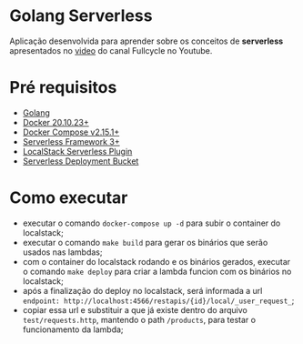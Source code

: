 # Golang Serverless

Aplicação desenvolvida para aprender sobre os conceitos de **serverless** apresentados no [video](https://www.youtube.com/watch?v=kpjkSLXHN5E) do canal Fullcycle no Youtube.

# Pré requisitos

- [Golang](https://go.dev/doc/install)
- [Docker 20.10.23+](https://docs.docker.com/get-docker/)
- [Docker Compose v2.15.1+](https://docs.docker.com/compose/install/)
- [Serverless Framework 3+](https://www.serverless.com/framework/docs/getting-started)
- [LocalStack Serverless Plugin](https://www.serverless.com/plugins/serverless-localstack)
- [Serverless Deployment Bucket](https://www.serverless.com/plugins/serverless-deployment-bucket)

# Como executar

- executar o comando `docker-compose up -d` para subir o container do localstack;
- executar o comando `make build` para gerar os binários que serão usados nas lambdas;
- com o container do localstack rodando e os binários gerados, executar o comando `make deploy` para criar a lambda funcion com os binários no localstack;
- após a finalização do deploy no localstack, será informada a url `endpoint: http://localhost:4566/restapis/{id}/local/_user_request_`;
- copiar essa url e substituir a que já existe dentro do arquivo `test/requests.http`, mantendo o path `/products`, para testar o funcionamento da lambda;